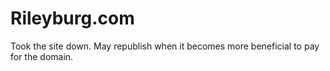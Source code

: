# Rileyburg.com
Took the site down. 
May republish when it becomes more beneficial to pay for the domain.
